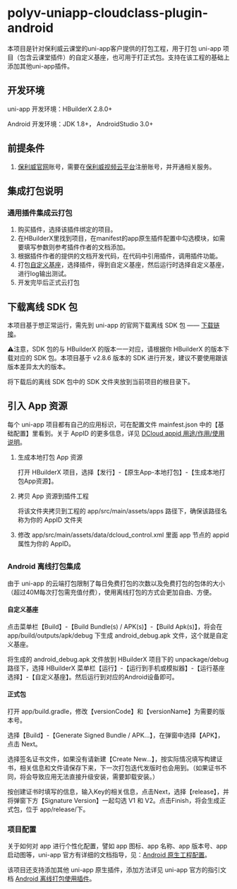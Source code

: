 # polyv-uniapp-cloudclass-plugin-android
本项目是针对保利威云课堂的uni-app客户提供的打包工程，用于打包 uni-app 项目（包含云课堂插件）的自定义基座，也可用于打正式包。支持在该工程的基础上添加其他uni-app插件。

## 开发环境

uni-app 开发环境：HBuilderX 2.8.0+

Android 开发环境：JDK 1.8+， AndroidStudio 3.0+

## 前提条件

1. [保利威官网](http://www.polyv.net/)账号，需要在[保利威视频云平台](http://www.polyv.net/)注册账号，并开通相关服务。



## 集成打包说明

### 通用插件集成云打包

1. 购买插件，选择该插件绑定的项目。
2. 在HBuilderX里找到项目，在manifest的app原生插件配置中勾选模块，如需要填写参数则参考插件作者的文档添加。
3. 根据插件作者的提供的文档开发代码，在代码中引用插件，调用插件功能。
4. 打包[自定义基座](https://ask.dcloud.net.cn/article/35115)，选择插件，得到自定义基座，然后运行时选择自定义基座，进行log输出测试。
5. 开发完毕后正式云打包



## 下载离线 SDK 包

本项目基于想正常运行，需先到 uni-app 的官网下载离线 SDK 包 —— [下载链接](https://nativesupport.dcloud.net.cn/AppDocs/download/android)。

⚠️注意，SDK 包的与 HBuilderX 的版本一一对应，请根据你 HBuilderX 的版本下载对应的 SDK 包。本项目基于 v2.8.6 版本的 SDK 进行开发，建议不要使用跟该版本差异太大的版本。

将下载后的离线 SDK 包中的 SDK 文件夹放到当前项目的根目录下。

## 引入 App 资源

每个 uni-app 项目都有自己的应用标识，可在配置文件 mainfest.json 中的【基础配置】里看到。关于 AppID 的更多信息，详见 [DCloud appid 用途/作用/使用说明](https://ask.dcloud.net.cn/article/35907)。

1. 生成本地打包 App 资源

   打开 HBuilderX 项目，选择【发行】-【原生App-本地打包】-【生成本地打包App资源】。

2. 拷贝 App 资源到插件工程

   将该文件夹拷贝到工程的 app/src/main/assets/apps 路径下，确保该路径名称为你的 AppID 文件夹

3. 修改 app/src/main/assets/data/dcloud_control.xml 里面 app 节点的 appid 属性为你的 AppID。

## 

### Android 离线打包集成

由于 uni-app 的云端打包限制了每日免费打包的次数以及免费打包的包体的大小（超过40M每次打包需充值付费），使用离线打包的方式会更加自由、方便。

#### 自定义基座

点击菜单栏【Build】-【Build Bundle(s) / APK(s)】-【Build Apk(s)】，将会在app/build/outputs/apk/debug 下生成 android_debug.apk 文件，这个就是自定义基座。

将生成的 android_debug.apk 文件放到 HBuilderX 项目下的 unpackage/debug 路径下，选择 HBuilderX 菜单栏【运行】-【运行到手机或模拟器】-【运行基座选择】-【自定义基座】。然后运行到对应的Android设备即可。



#### 正式包

打开 app/build.gradle，修改【versionCode】和【versionName】为需要的版本号。

选择【Build】-【Generate Signed Bundle / APK...】，在弹窗中选择【APK】，点击 Next。

选择签名证书文件，如果没有请新建【Create New...】，按实际情况填写构建证书，相关信息和文件请保存下来，下一次打包迭代发版时也会用到。（如果证书不同，将会导致应用无法直接升级安装，需要卸载安装。）

按创建证书时填写的信息，输入Key的相关信息，点击Next，选择【release】，并将弹窗下方【Signature Version】一起勾选 V1 和 V2。点击Finish，将会生成正式包，位于 app/release/下。

### 项目配置
关于如何对 app 进行个性化配置，譬如 app 图标、app 名称、app 版本号、app 启动图等，uni-app 官方有详细的文档指导，见：[Android 原生工程配置](https://nativesupport.dcloud.net.cn/AppDocs/usesdk/android)。

该项目还支持添加其他 uni-app 原生插件，添加方法详见 uni-app 官方的指引文档 [Android 离线打包使用插件](https://nativesupport.dcloud.net.cn/NativePlugin/offline_package/android)。

